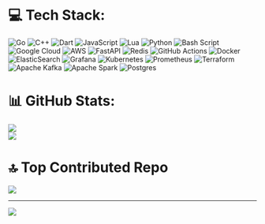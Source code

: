 # 💻 Tech Stack:
![Go](https://img.shields.io/badge/go-%2300ADD8.svg?style=flat-square&logo=go&logoColor=white) ![C++](https://img.shields.io/badge/c++-%2300599C.svg?style=flat-square&logo=c%2B%2B&logoColor=white) ![Dart](https://img.shields.io/badge/dart-%230175C2.svg?style=flat-square&logo=dart&logoColor=white) ![JavaScript](https://img.shields.io/badge/javascript-%23323330.svg?style=flat-square&logo=javascript&logoColor=%23F7DF1E) ![Lua](https://img.shields.io/badge/lua-%232C2D72.svg?style=flat-square&logo=lua&logoColor=white) ![Python](https://img.shields.io/badge/python-3670A0?style=flat-square&logo=python&logoColor=ffdd54) ![Bash Script](https://img.shields.io/badge/bash_script-%23121011.svg?style=flat-square&logo=gnu-bash&logoColor=white) ![Google Cloud](https://img.shields.io/badge/GoogleCloud-%234285F4.svg?style=flat-square&logo=google-cloud&logoColor=white) ![AWS](https://img.shields.io/badge/AWS-%23FF9900.svg?style=flat-square&logo=amazon-aws&logoColor=white) ![FastAPI](https://img.shields.io/badge/FastAPI-005571?style=flat-square&logo=fastapi) ![Redis](https://img.shields.io/badge/redis-%23DD0031.svg?style=flat-square&logo=redis&logoColor=white) ![GitHub Actions](https://img.shields.io/badge/github%20actions-%232671E5.svg?style=flat-square&logo=githubactions&logoColor=white) ![Docker](https://img.shields.io/badge/docker-%230db7ed.svg?style=flat-square&logo=docker&logoColor=white) ![ElasticSearch](https://img.shields.io/badge/-ElasticSearch-005571?style=flat-square&logo=elasticsearch) ![Grafana](https://img.shields.io/badge/grafana-%23F46800.svg?style=flat-square&logo=grafana&logoColor=white) ![Kubernetes](https://img.shields.io/badge/kubernetes-%23326ce5.svg?style=flat-square&logo=kubernetes&logoColor=white) ![Prometheus](https://img.shields.io/badge/Prometheus-E6522C?style=flat-square&logo=Prometheus&logoColor=white) ![Terraform](https://img.shields.io/badge/terraform-%235835CC.svg?style=flat-square&logo=terraform&logoColor=white) ![Apache Kafka](https://img.shields.io/badge/Apache%20Kafka-000?style=flat-square&logo=apachekafka) ![Apache Spark](https://img.shields.io/badge/Apache%20Spark-FDEE21?style=flat-square&logo=apachespark&logoColor=black) ![Postgres](https://img.shields.io/badge/postgres-%23316192.svg?style=flat-square&logo=postgresql&logoColor=white)
# 📊 GitHub Stats:
![](https://github-readme-stats.vercel.app/api?username=phuchoang2603&theme=dracula&hide_border=true&include_all_commits=true&count_private=false)<br/>
![](https://github-readme-stats.vercel.app/api/top-langs/?username=phuchoang2603&theme=dracula&hide_border=true&include_all_commits=true&count_private=false&layout=compact)

# 🔝 Top Contributed Repo
![](https://github-contributor-stats.vercel.app/api?username=phuchoang2603&limit=5&theme=dracula&combine_all_yearly_contributions=true)

---
[![](https://visitcount.itsvg.in/api?id=phuchoang2603&icon=0&color=0)](https://visitcount.itsvg.in)

<!-- Proudly created with GPRM ( https://gprm.itsvg.in ) -->
